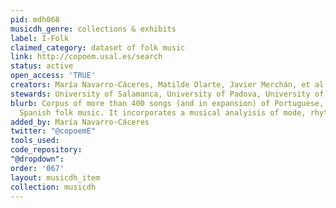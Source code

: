 ```yaml
---
pid: mdh068
musicdh_genre: collections & exhibits
label: I-Folk
claimed_category: dataset of folk music
link: http://copoem.usal.es/search
status: active
open_access: 'TRUE'
creators: María Navarro-Cáceres, Matilde Olarte, Javier Merchán, et al.; Co-Poem
stewards: University of Salamanca, University of Padova, University of Coimbra
blurb: Corpus of more than 400 songs (and in expansion) of Portuguese, Italian and
  Spanish folk music. It incorporates a musical analyisis of mode, rhythm and phrases.
added_by: María Navarro-Cáceres
twitter: "@copoemE"
tools_used: 
code_repository: 
"@dropdown": 
order: '067'
layout: musicdh_item
collection: musicdh
---
```

